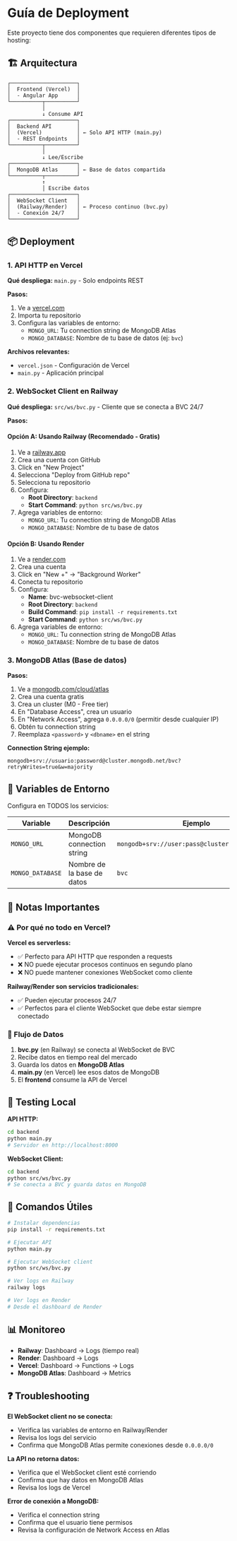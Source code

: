 # Guía de Deployment

Este proyecto tiene dos componentes que requieren diferentes tipos de hosting:

## 🏗️ Arquitectura

```
┌─────────────────────┐
│  Frontend (Vercel)  │
│  - Angular App      │
└──────────┬──────────┘
           │
           ↓ Consume API
┌─────────────────────┐
│  Backend API        │
│  (Vercel)           │ ← Solo API HTTP (main.py)
│  - REST Endpoints   │
└──────────┬──────────┘
           │
           ↓ Lee/Escribe
┌─────────────────────┐
│  MongoDB Atlas      │ ← Base de datos compartida
└──────────┬──────────┘
           ↑
           │ Escribe datos
┌─────────────────────┐
│  WebSocket Client   │
│  (Railway/Render)   │ ← Proceso continuo (bvc.py)
│  - Conexión 24/7    │
└─────────────────────┘
```

## 📦 Deployment

### 1. API HTTP en Vercel

**Qué despliega:** `main.py` - Solo endpoints REST

**Pasos:**
1. Ve a [vercel.com](https://vercel.com)
2. Importa tu repositorio
3. Configura las variables de entorno:
   - `MONGO_URL`: Tu connection string de MongoDB Atlas
   - `MONGO_DATABASE`: Nombre de tu base de datos (ej: `bvc`)

**Archivos relevantes:**
- `vercel.json` - Configuración de Vercel
- `main.py` - Aplicación principal

### 2. WebSocket Client en Railway

**Qué despliega:** `src/ws/bvc.py` - Cliente que se conecta a BVC 24/7

**Pasos:**

#### Opción A: Usando Railway (Recomendado - Gratis)

1. Ve a [railway.app](https://railway.app)
2. Crea una cuenta con GitHub
3. Click en "New Project"
4. Selecciona "Deploy from GitHub repo"
5. Selecciona tu repositorio
6. Configura:
   - **Root Directory**: `backend`
   - **Start Command**: `python src/ws/bvc.py`
7. Agrega variables de entorno:
   - `MONGO_URL`: Tu connection string de MongoDB Atlas
   - `MONGO_DATABASE`: Nombre de tu base de datos

#### Opción B: Usando Render

1. Ve a [render.com](https://render.com)
2. Crea una cuenta
3. Click en "New +" → "Background Worker"
4. Conecta tu repositorio
5. Configura:
   - **Name**: bvc-websocket-client
   - **Root Directory**: `backend`
   - **Build Command**: `pip install -r requirements.txt`
   - **Start Command**: `python src/ws/bvc.py`
6. Agrega variables de entorno:
   - `MONGO_URL`: Tu connection string de MongoDB Atlas
   - `MONGO_DATABASE`: Nombre de tu base de datos

### 3. MongoDB Atlas (Base de datos)

**Pasos:**
1. Ve a [mongodb.com/cloud/atlas](https://www.mongodb.com/cloud/atlas)
2. Crea una cuenta gratis
3. Crea un cluster (M0 - Free tier)
4. En "Database Access", crea un usuario
5. En "Network Access", agrega `0.0.0.0/0` (permitir desde cualquier IP)
6. Obtén tu connection string
7. Reemplaza `<password>` y `<dbname>` en el string

**Connection String ejemplo:**
```
mongodb+srv://usuario:password@cluster.mongodb.net/bvc?retryWrites=true&w=majority
```

## 🔧 Variables de Entorno

Configura en TODOS los servicios:

| Variable | Descripción | Ejemplo |
|----------|-------------|---------|
| `MONGO_URL` | MongoDB connection string | `mongodb+srv://user:pass@cluster.mongodb.net/` |
| `MONGO_DATABASE` | Nombre de la base de datos | `bvc` |

## 📝 Notas Importantes

### ⚠️ Por qué no todo en Vercel?

**Vercel es serverless:**
- ✅ Perfecto para API HTTP que responden a requests
- ❌ NO puede ejecutar procesos continuos en segundo plano
- ❌ NO puede mantener conexiones WebSocket como cliente

**Railway/Render son servicios tradicionales:**
- ✅ Pueden ejecutar procesos 24/7
- ✅ Perfectos para el cliente WebSocket que debe estar siempre conectado

### 🔄 Flujo de Datos

1. **bvc.py** (en Railway) se conecta al WebSocket de BVC
2. Recibe datos en tiempo real del mercado
3. Guarda los datos en **MongoDB Atlas**
4. **main.py** (en Vercel) lee esos datos de MongoDB
5. El **frontend** consume la API de Vercel

## 🧪 Testing Local

**API HTTP:**
```bash
cd backend
python main.py
# Servidor en http://localhost:8000
```

**WebSocket Client:**
```bash
cd backend
python src/ws/bvc.py
# Se conecta a BVC y guarda datos en MongoDB
```

## 🚀 Comandos Útiles

```bash
# Instalar dependencias
pip install -r requirements.txt

# Ejecutar API
python main.py

# Ejecutar WebSocket client
python src/ws/bvc.py

# Ver logs en Railway
railway logs

# Ver logs en Render
# Desde el dashboard de Render
```

## 📊 Monitoreo

- **Railway**: Dashboard → Logs (tiempo real)
- **Render**: Dashboard → Logs
- **Vercel**: Dashboard → Functions → Logs
- **MongoDB Atlas**: Dashboard → Metrics

## ❓ Troubleshooting

**El WebSocket client no se conecta:**
- Verifica las variables de entorno en Railway/Render
- Revisa los logs del servicio
- Confirma que MongoDB Atlas permite conexiones desde `0.0.0.0/0`

**La API no retorna datos:**
- Verifica que el WebSocket client esté corriendo
- Confirma que hay datos en MongoDB Atlas
- Revisa los logs de Vercel

**Error de conexión a MongoDB:**
- Verifica el connection string
- Confirma que el usuario tiene permisos
- Revisa la configuración de Network Access en Atlas

